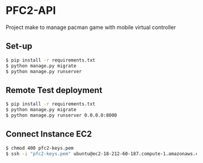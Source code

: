 # PFC2-API

Project make to manage pacman game with mobile virtual controller

## Set-up

```sh
$ pip install -r requirements.txt
$ python manage.py migrate
$ python manage.py runserver
```

## Remote Test deployment

```sh
$ pip install -r requirements.txt
$ python manage.py migrate
$ python manage.py runserver 0.0.0.0:8000
```

## Connect Instance EC2

```sh
$ chmod 400 pfc2-keys.pem
$ ssh -i "pfc2-keys.pem" ubuntu@ec2-18-212-60-187.compute-1.amazonaws.com
```
